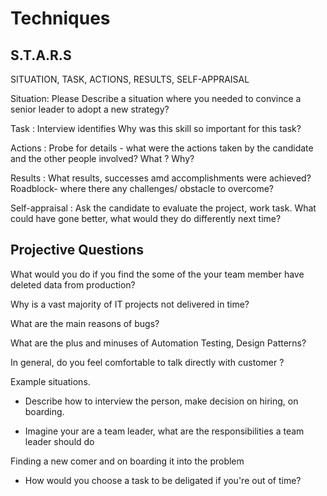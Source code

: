 # Techniques 


## S.T.A.R.S
SITUATION, TASK, ACTIONS, RESULTS, SELF-APPRAISAL

Situation: Please Describe a situation where you needed to
convince a senior leader to adopt a new strategy?

Task : Interview identifies Why was this skill so important for this task?

Actions : Probe for details - what were the actions taken by the candidate and the other people involved? What ? Why?

Results : What results, successes amd accomplishments were achieved? Roadblock- where there any challenges/ obstacle to overcome? 

Self-appraisal : Ask the candidate to evaluate the project, work task. 
What could have gone better, what would they do differently next time?

## Projective Questions

What would you do if you find the some of the your team member
have deleted data from production?

Why is a vast majority of IT projects not delivered in time?

What are the main reasons of bugs? 


What are the plus and minuses of Automation Testing, Design Patterns? 



In general, do you feel comfortable to talk directly with customer ?



Example situations.

* Describe how to interview the person,
make decision on hiring, on boarding.

* Imagine your are a team leader, what are the responsibilities a
  team leader should do 

Finding a new comer and on boarding it into the problem

* How would you choose a task to be deligated if you're out of time? 